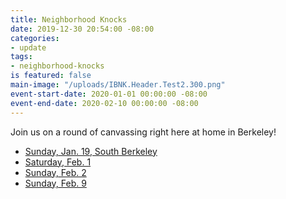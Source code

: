```yaml
---
title: Neighborhood Knocks
date: 2019-12-30 20:54:00 -08:00
categories:
- update
tags:
- neighborhood-knocks
is featured: false
main-image: "/uploads/IBNK.Header.Test2.300.png"
event-start-date: 2020-01-01 00:00:00 -08:00
event-end-date: 2020-02-10 00:00:00 -08:00
---
```


Join us on a round of canvassing right here at home in Berkeley!

- [Sunday, Jan. 19, South Berkeley](https://join.indivisibleberkeley.org/ib_neighborhood_knocks_1)
- [Saturday, Feb. 1](https://join.indivisibleberkeley.org/ib_neighborhood_knocks_2)
- [Sunday, Feb. 2](https://join.indivisibleberkeley.org/ib_neighborhood_knocks_3)
- [Sunday, Feb. 9](https://join.indivisibleberkeley.org/ib_neighborhood_knocks_4)
